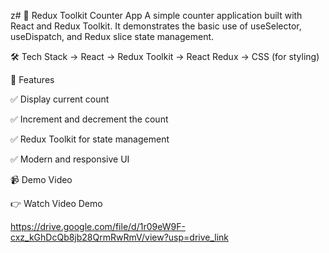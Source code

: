 z# 🔢 Redux Toolkit Counter App A simple counter application built with React and Redux Toolkit. It demonstrates the basic use of useSelector, useDispatch, and Redux slice state management.

🛠️ Tech Stack
-> React
-> Redux Toolkit
-> React Redux
-> CSS (for styling)

🚀 Features

✅ Display current count

✅ Increment and decrement the count

✅ Redux Toolkit for state management

✅ Modern and responsive UI


📹 Demo Video

👉 Watch Video Demo

https://drive.google.com/file/d/1r09eW9F-cxz_kGhDcQb8jb28QrmRwRmV/view?usp=drive_link
